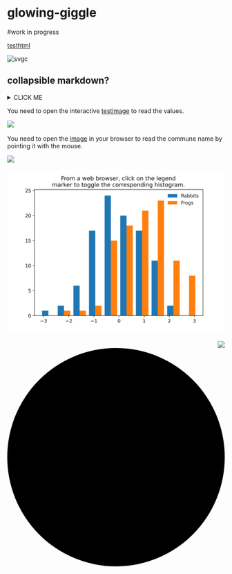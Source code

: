 

# glowing-giggle

#work in progress


[testhtml](https://htmlpreview.github.io/?https://github.com/htonchia/glowing-giggle/blob/master/test.html)


![svgc](Images/testclick.svg)


## collapsible markdown?

<details><summary>CLICK ME</summary>
<p>

#### yes, even hidden code blocks!

```python
print("hello world!")
```

</p>
</details>



You need to open the interactive [testimage](https:////raw.githubusercontent.com/htonchia/glowing-giggle/master/Images/ca_cartedetail_surhosmar_au_2020-04-27.svg) to read the values.


![](Images/ca_cartedetail_surhosmar_au_2020-04-27.svg)


You need to open the [image](//raw.githubusercontent.com/htonchia/glowing-giggle/master/dens_surhosmarcom92_.svg) in your browser to read the commune name by pointing it with the mouse.


![](dens_surhosmarcom92_.svg)


![](svg_histogram.svg)

<img style="float: right;" src="dens_surhosmarcom92_.svg">


<svg viewBox="0 0 200 200" xmlns="http://www.w3.org/2000/svg">
  <circle cx="100" cy="100" r="100" onclick="alert('You have clicked the circle.')" />
</svg>
